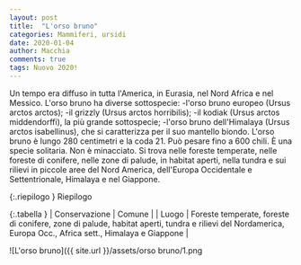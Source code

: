 ```yaml
---
layout: post
title:  "L'orso bruno"
categories: Mammiferi, ursidi
date: 2020-01-04
author: Macchia
comments: true
tags: Nuovo 2020!
---
```


Un tempo era diffuso in tutta l'America, in Eurasia, nel Nord Africa e nel Messico.
L'orso bruno ha diverse sottospecie: 
-l'orso bruno europeo (Ursus arctos arctos);
-il grizzly (Ursus arctos horribilis);
-il kodiak (Ursus arctos middendorffi), la più grande sottospecie;
-l'orso bruno dell'Himalaya (Ursus arctos isabellinus), che si caratterizza per il suo mantello biondo.
L'orso bruno è lungo 280 centimetri e la coda 21.
Può pesare fino a 600 chili. È una specie solitaria.
Non è minacciato.
Si trova nelle foreste temperate, nelle foreste di conifere, nelle zone di palude, in habitat aperti, nella tundra e sui rilievi in piccole aree del Nord America, dell'Europa Occidentale e Settentrionale, Himalaya e nel Giappone. 







{:.riepilogo }
Riepilogo

{:.tabella }
| Conservazione | Comune |
| Luogo         | Foreste temperate, foreste di conifere, zone di palude, habitat aperti, tundra e rilievi del Nordamerica, Europa Occ., Africa sett., Himalaya e Giappone |


![L'orso bruno]({{ site.url }}/assets/orso bruno/1.png